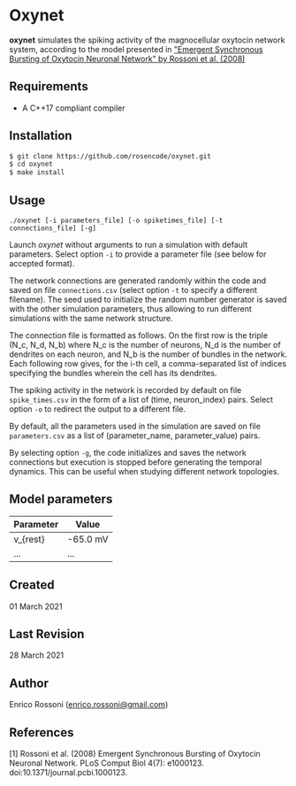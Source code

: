 # Oxynet

**oxynet** simulates the spiking activity of the magnocellular oxytocin network system, according to the model presented in ["Emergent Synchronous Bursting of Oxytocin Neuronal Network" by Rossoni et al. (2008)](https://journals.plos.org/ploscompbiol/article?id=10.1371/journal.pcbi.1000123)

## Requirements

* A C++17 compliant compiler

## Installation

```bash
$ git clone https://github.com/rosencode/oxynet.git
$ cd oxynet
$ make install
```

## Usage

`./oxynet [-i parameters_file] [-o spiketimes_file] [-t connections_file] [-g]`

Launch _oxynet_ without arguments to run a simulation with default parameters. Select option `-i` to provide a parameter file (see below for accepted format). 

The network connections are generated randomly within the code and saved on file `connections.csv` (select option `-t` to specify a different filename). 
The seed used to initialize the random number generator is saved with the other simulation parameters, thus allowing to run different simulations with the same network structure. 

The connection file is formatted as follows. On the first row is the triple (N_c, N_d, N_b) where N_c is the number of neurons, N_d is the number of dendrites on each neuron, and N_b is the number of bundles in the network. Each following row gives, for the i-th cell, a comma-separated list of indices specifying the bundles wherein the cell has its dendrites.

The spiking activity in the network is recorded by default on file `spike_times.csv` in the form of a list of (time, neuron_index) pairs. 
Select option `-o` to redirect the output to a different file. 

By default, all the parameters used in the simulation are saved on file `parameters.csv` as a list of (parameter_name, parameter_value) pairs. 

By selecting option `-g`, the code initializes and saves the network connections but execution is stopped before generating the temporal dynamics. This can be useful when studying different network topologies.

## Model parameters

Parameter | Value
------------ | -------------
v_{rest} | -65.0 mV
... | ...

## Created 
01 March 2021

## Last Revision 
28 March 2021

## Author
Enrico Rossoni (enrico.rossoni@gmail.com)

## References 
[1] Rossoni et al. (2008) Emergent Synchronous Bursting of Oxytocin Neuronal Network. PLoS Comput Biol 4(7): e1000123. doi:10.1371/journal.pcbi.1000123.
